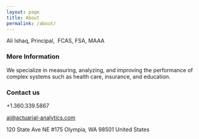 ```yaml
---
layout: page
title: About
permalink: /about/
---
```


Ali Ishaq, Principal,  FCAS, FSA, MAAA

### More Information

We specialize in measuring, analyzing, and improving the performance of complex systems such as health care, insurance, and education.

### Contact us

+1.360.339.5867

[ai@actuarial-analytics.com](mailto:ai@actuarial-analytics.com)

120 State Ave NE #175 Olympia, WA 98501 United States
